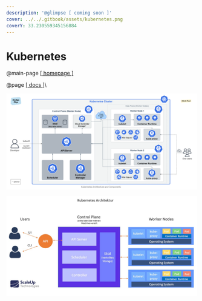 ```yaml
---
description: '@glimpse [ coming soon ]'
cover: ../../.gitbook/assets/kubernetes.png
coverY: 33.230559345156884
---
```


# Kubernetes

@main-page [\[ homepage \]](https://kubernetes.io/)

@page [\[ docs \]](https://kubernetes.io/docs/home/)\


![\[ source \]](<../../.gitbook/assets/image (9).png>)

![\[ source \]](<../../.gitbook/assets/image (3).png>)
